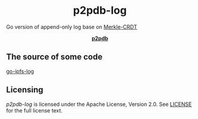 <h1 align="center">
  <br>
  p2pdb-log
  <br>
</h1>


Go version of append-only log base on [Merkle-CRDT](https://research.protocol.ai/blog/2019/a-new-lab-for-resilient-networks-research/PL-TechRep-merkleCRDT-v0.1-Dec30.pdf)


<p align="center"><b>
    <a href="https://github.com/kkguan/p2pdb">p2pdb</a> 
</b></p>

## The source of some code 
[go-ipfs-log](https://github.com/berty/go-ipfs-log)

## Licensing

*p2pdb-log* is licensed under the Apache License, Version 2.0.
See [LICENSE](LICENSE) for the full license text.
